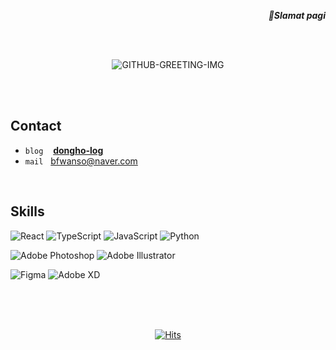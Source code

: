 <div align="right">
   <p><strong><i>👋Slamat pagi</i></strong></p>
</div> 
<br /> <br />
<div align="center">
   
   ![GITHUB-GREETING-IMG](https://github.com/khakhiD/boiler-plate-ko/assets/74141521/7b85a136-5244-4ae5-ab9c-91eb25f70842)

   <!--[![Typing SVG](https://readme-typing-svg.demolab.com?font=Reem+Kufi+Fun&weight=700&size=50&duration=2500&pause=1500&color=0477BF&center=true&vCenter=true&width=500&height=60&lines=Annyeong-haseyo!;KhakiD++imnida.)](https://git.io/typing-svg)-->

<br />

<!-- **안녕하세요.** 상상을 구체화하는 도구로 웹 개발을 선택한 <b>카키디</b>입니다.<br/> 
엉뚱한 상상과 끈질긴 고찰로 사람을 돕는 프로덕트를 만들고자 합니다. -->

</div>

<br />

## Contact
   
<div align="left">

   - `blog` &nbsp;&nbsp; **<a href="https://khakidiggin-log.vercel.app/" target="_blank">dongho-log</a>**
   - `mail` &nbsp; <!-- ✉️ <b>kakkiid@kakao.com<b> &nbsp;|&nbsp; --> bfwanso@naver.com
   
</div>


<!-- <div align="center"> -->

<!--
[![Ashutosh's github activity graph](https://github-readme-activity-graph.vercel.app/graph?username=khakhid&theme=tokyo-night&radius=16&bg_color=f7f7f7&area=true&hide_title=true&hide_border=true&point=0477BF)](https://github.com/ashutosh00710/github-readme-activity-graph)
-->
   <br />
<!-- ![Top Langs](https://github-readme-stats.vercel.app/api/top-langs/?username=khakhid&layout=compact&theme=swift) <!--&nbsp;&nbsp;&nbsp;&nbsp;&nbsp;&nbsp;  ![Anurag's github stats](https://github-readme-stats.vercel.app/api?username=khakhid&show_icons=true&theme=swift) -->

   

<!-- </div> -->

<!-- ## Education

<div align="left">
   
   - `2023.06-2023.12` &nbsp; <image src="https://avatars.githubusercontent.com/u/88082564?s=200&v=4" height="15px"> <b>Programmers &nbsp;|&nbsp; </b><a href="https://school.programmers.co.kr/learn/courses/16623/16623-4%EA%B8%B0-k-digital-training-%EB%B9%85%EB%8D%B0%EC%9D%B4%ED%84%B0-%ED%94%8C%EB%9E%AB%ED%8F%BC-%ED%94%84%EB%A1%A0%ED%8A%B8%EC%97%94%EB%93%9C-%EC%97%94%EC%A7%80%EB%8B%88%EC%96%B4%EB%A7%81">Bigdata Platform Frontend Engineering Dev-Course 4th</a>&nbsp;
   -  `2015.03-2023.02` &nbsp; <image src="https://deu.ac.kr/Upload/www/favicon/2018/1213091943440.ico"> <b>DONG-EUI University &nbsp;|&nbsp; </b><a href="https://computer.deu.ac.kr/computer/index.do">Computer Engineering</a>&nbsp;
</div>

<br /> -->

## Skills

<div align="left">

<!-- ![Next JS](https://img.shields.io/badge/Next-black?style=for-the-badge&logo=next.js&logoColor=white) -->
![React](https://img.shields.io/badge/react-%2320232a.svg?style=for-the-badge&logo=react&logoColor=%2361DAFB) ![TypeScript](https://img.shields.io/badge/typescript-%23007ACC.svg?style=for-the-badge&logo=typescript&logoColor=white) ![JavaScript](https://img.shields.io/badge/javascript-%23323330.svg?style=for-the-badge&logo=javascript&logoColor=%23F7DF1E) ![Python](https://img.shields.io/badge/python-3670A0?style=for-the-badge&logo=python&logoColor=ffdd54) 


![Adobe Photoshop](https://img.shields.io/badge/adobe%20photoshop-%2331A8FF.svg?style=for-the-badge&logo=adobe%20photoshop&logoColor=white) ![Adobe Illustrator](https://img.shields.io/badge/adobe%20illustrator-%23FF9A00.svg?style=for-the-badge&logo=adobe%20illustrator&logoColor=white)

![Figma](https://img.shields.io/badge/figma-%23F24E1E.svg?style=for-the-badge&logo=figma&logoColor=white) ![Adobe XD](https://img.shields.io/badge/Adobe%20XD-470137?style=for-the-badge&logo=Adobe%20XD&logoColor=#FF61F6)

</div>


<br /><br /><br />


<div align="center">
   
[![Hits](https://hits.seeyoufarm.com/api/count/incr/badge.svg?url=https%3A%2F%2Fgithub.com%2Fkhakhid%2Fkhakhid&count_bg=%23555555&title_bg=%23048ABF&icon=&icon_color=%23E7E7E7&title=hits&edge_flat=false)](https://hits.seeyoufarm.com)
</div>


</div>
